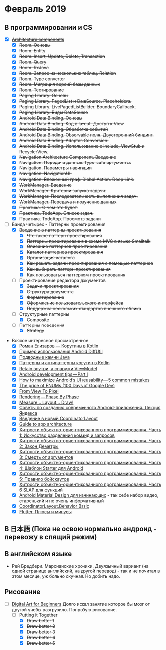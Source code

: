 # Февраль 2019
## В программировании и CS
- [x] ~~[Architecture components](https://startandroid.ru/ru/courses/architecture-components.html)~~
  - [x] ~~Room. Основы~~
  - [x] ~~Room. Entity~~
  - [x] ~~Room. Insert, Update, Delete, Transaction~~ 
  - [x] ~~Room. Query~~ 
  - [x] ~~Room. RxJava~~
  - [x] ~~Room. Запрос из нескольких таблиц. Relation~~ 
  - [x] ~~Room. Type converter~~
  - [x] ~~Room. Миграция версий базы данных~~
  - [x] ~~Room. Тестирование~~
  - [x] ~~Paging Library. Основы~~
  - [x] ~~Paging Library. PagedList и DataSource. Placeholders.~~
  - [x] ~~Paging Library. LivePagedListBuilder. BoundaryCallback.~~
  - [x] ~~Paging Library. Виды DataSource~~
  - [x] ~~Android Data Binding. Основы~~
  - [x] ~~Android Data Binding. Код в layout. Доступ к View~~
  - [x] ~~Android Data Binding. Обработка событий~~
  - [x] ~~Android Data Binding. Observable поля. Двусторонний биндинг.~~
  - [x] ~~Android Data Binding. Adapter. Conversion.~~
  - [x] ~~Android Data Binding. Использование с include, ViewStub и RecyclerView.~~
  - [x] ~~Navigation Architecture Component. Введение~~
  - [x] ~~Navigation. Передача данных. Type-safe аргументы.~~
  - [x] ~~Navigation. Параметры навигации~~
  - [x] ~~Navigation. NavigationUI.~~
  - [x] ~~Navigation. Вложенный граф. Global Action. Deep Link.~~
  - [x] ~~WorkManager. Введение~~
  - [x] ~~WorkManager. Критерии запуска задачи.~~
  - [x] ~~WorkManager. Последовательность выполнения задач.~~
  - [x] ~~WorkManager. Передача и получение данных~~
  - [x] ~~Практика. О чем это будет.~~
  - [x] ~~Практика. TodoApp. Список задач.~~
  - [x] ~~Практика. TodoApp. Просмотр задачи~~

- [ ] Банда четырех - Паттерны проектирования
  - [x] ~~Введение в паттерны проектирования~~
    - [x] ~~Что такое паттерн проектирования~~
    - [x] ~~Паттерны проектирования в схеме MVC в языке Smalltalk~~
    - [x] ~~Описание паттернов проектирования~~
    - [x] ~~Каталог паттернов проектирования~~
    - [x] ~~Организация каталога~~
    - [x] ~~Как решать задачи проектирования с помощью паттернов~~
    - [x] ~~Как выбирать паттерн проектирования~~
    - [x] ~~Как пользоваться паттерном проектирования~~
  - [ ] Проектирование редактора документов
    - [x] ~~Задачи проектирования~~
    - [x] ~~Структура документа~~
    - [x] ~~Форматирование~~
    - [x] ~~Оформление пользовательского интерфейса~~
    - [x] ~~Поддержка нескольких стандартов внешнего облика~~
  - [ ] Структурные паттерны
    - [x] ~~Composite~~
  - [ ] Паттерны поведения
    - [x] ~~Strategy~~

- Всякое интересное просмотренное
  - [x] [Роман Елизаров — Корутины в Kotlin](https://www.youtube.com/watch?v=rB5Q3y73FTo)
  - [x] [Пример использования Android DiffUtil](https://startandroid.ru/ru/blog/504-primer-ispolzovanija-android-diffutil.html)
  - [x] [Подводные камни Java](https://habr.com/ru/post/439642/)
  - [x] [Паттерны и антипаттерны корутин в Kotlin](https://habr.com/ru/post/432942/)
  - [x] [Retain внутри, а снаружи ViewModel](https://habr.com/ru/post/439926/)
  - [x] [Android development tips — Part I](https://medium.com/code-procedure-and-rants/android-development-tips-part-i-8b07420b6e3b)
  - [x] [How to maximize Android’s UI reusability — 5 common mistakes](https://proandroiddev.com/how-to-maximize-androids-ui-reusability-5-common-mistakes-cb2571216a9f)
  - [x] [The price of ENUMs (100 Days of Google Dev)](https://www.youtube.com/watch?v=Hzs6OBcvNQE)
  - [x] [From View To Pixel](https://medium.com/@britt.barak/from-view-to-pixel-5a9b7470f3fd)
  - [x] [Rendering — Phase By Phase](https://medium.com/@britt.barak/rendering-phase-by-phase-7ea8c9885eb2)
  - [x] [Measure… Layout… Draw!](https://medium.com/@britt.barak/measure-layout-draw-483c6a4d2fab)
  - [x] [Советы по созданию современного Android-приложения. Лекция Яндекса](https://habr.com/ru/company/yandex/blog/344898/)
  - [x] [Введение в новый CoordinatorLayout](https://habr.com/ru/post/265119/)
  - [x] [Guide to app architecture](https://developer.android.com/jetpack/docs/guide)
  - [x] [Хитрости объектно-ориентированного программирования. Часть 1: Искусство разделения команд и запросов](https://medium.com/nuances-of-programming/хитрости-объектно-ориентированного-программирования-1-искусство-разделения-команд-и-запросов-8e1cf7202783)
  - [x] [Хитрости объектно-ориентированного программирования. Часть 2: Закон Деметры](https://medium.com/nuances-of-programming/хитрости-объектно-ориентированного-программирования-часть-2-закон-деметры-e415b6408dff)
  - [x] [Хитрости объектно-ориентированного программирования. Часть 3: Смерть от аргументов](https://medium.com/nuances-of-programming/хитрости-объектно-ориентированного-программирования-часть-3-смерть-от-аргументов-871bfcd556c4)
  - [x] [Хитрости объектно-ориентированного программирования. Часть 4: Шаблон Starter для Android](https://medium.com/nuances-of-programming/хитрости-объектно-ориентированного-программирования-часть-4-шаблон-starter-для-android-c678199b5cbe)
  - [x] [Хитрости объектно-ориентированного программирования. Часть 5: Правило бойскаутов](https://medium.com/nuances-of-programming/хитрости-объектно-ориентированного-программирования-часть-5-правило-бойскаутов-5132fbedc46d)
  - [x] [Хитрости объектно-ориентированного программирования. Часть 6 SLAP для функций](https://medium.com/nuances-of-programming/хитрости-объектно-ориентированного-программирования-часть-6-slap-для-функций-743cae7a1ef7)
  - [x] [Android Material Design для начинающих](https://devcolibri.com/course/android-material-design-%d0%b4%d0%bb%d1%8f-%d0%bd%d0%b0%d1%87%d0%b8%d0%bd%d0%b0%d1%8e%d1%89%d0%b8%d1%85/) - так себе набор видео, старенький и не очень информативный
  - [x] [CoordinatorLayout.Behavior Basic](https://getpocket.com/a/read/2196697704)
  - [x] [Flutter. Плюсы и минусы](https://habr.com/ru/company/simbirsoft/blog/441766/)
## В 日本語 (Пока не освою нормально андроид - перевожу в спящий режим)

## В английском языке
- Рей Бредбери. Марсианские хроники. Двуязычный вариант (на одной странице английский, на другой перевод) - так и не почитал в этом месяце, уж больно скучная. Но добить надо.

## Рисование
- [ ] [Digital Art for Beginners](https://www.udemy.com/digital-art-101-from-beginner-to-pro) Долго искал занятие которое бы мозг от другой учебы разгрузило. Попробую рисование.
  - [ ] Putting it Together
    - [x] ~~Draw better 1~~
    - [x] ~~Draw better 2~~
    - [x] ~~Draw better 3~~
    - [x] ~~Draw better 4~~
    - [x] ~~Draw better 5~~